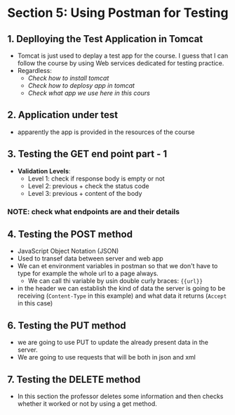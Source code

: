 # Section 5: Using Postman for Testing
## 1. Deplloying the Test Application in Tomcat
- Tomcat is just used to deplay a test app for the course. I guess that I can follow the course by using Web services dedicated for testing practice. 
- Regardless:
    - *Check how to install tomcat*
    - *Check how to deplosy app in tomcat*
    - *Check what app we use here in this cours*

## 2. Application under test
- apparently the app is provided in the resources of the course

## 3. Testing the GET end point part - 1
- **Validation Levels**:
    - Level 1: check if response body is empty or not 
    - Level 2: previous + check the status code
    - Level 3: previous + content of the body
### NOTE: check what endpoints are and their details

## 4. Testing the POST method
- JavaScript Object Notation (JSON)
- Used to transef data between server and web app
- We can et environment variables in postman so that we don't have to type for example the whole url to a page always. 
    - We can call thi variable by usin double curly braces: `{{url}}`
- in the header we can establish the kind of data the server is going to be receiving (`Content-Type` in this example) and what data it returns (`Accept` in this case)

## 6. Testing the PUT method
- we are going to use PUT to update the already present data in the server.
- We are going to use requests that will be both in json and xml 

## 7. Testing the DELETE method
- In this section the professor deletes some information and then checks whether it worked or not by using a get method. 
